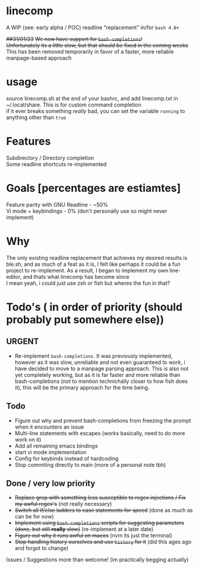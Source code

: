 # linecomp
A WIP (see: early alpha / POC) readline "replacement" in/for ``bash 4.0+``  

~~##31/01/23~~
~~We now have support for `bash-completions`!~~  
~~Unfortunately its a little slow, but that should be fixed in the coming weeks~~  
This has been removed temporarily in favor of a faster, more reliable manpage-based approach  

# usage
source linecomp.sh at the end of your bashrc, and add linecomp.txt in ~/.local/share. This is for custom command completion  
if it ever breaks something _really_ bad, you can set the variable ``running`` to anything other than ``true``  

# Features
Subdirectory / Directory completion  
Some readline shortcuts re-implemented  

# Goals [percentages are estiamtes]
Feature parity with GNU Readline - ~50%  
Vi mode + keybindings - 0%  (don't personally use so might never implement)  

# Why
The only existing readline replacement that achieves my desired results is ble.sh, and as much of a feat as it is, I felt like perhaps it could be a fun project to re-implement. As a result, I began to implement my own line-editor, and thats what linecomp has become since  
I mean yeah, i could just use zsh or fish but wheres the fun in that?  

# Todo's ( in order of priority (should probably put somewhere else))
## URGENT
 - Re-implement ``bash-completions``. It was previously implemented, however as it was slow, unreliable and not even guaranteed to work, i have decided to move to a manpage parsing approach. This is also not yet completely working, but as it is far faster and more reliable than bash-completions (not to mention technichally closer to how fish does it), this will be the primary approach for the time being.  

## Todo
 - Figure out why and prevent bash-completions from freezing the prompt when it encounters an issue
 - Multi-line statements with escapes (works basically, need to do more work on it)
 - Add all remaining emacs bindings
 - start vi mode implementation
 - Config for keybinds instead of hardcoding
 - Stop commiting directly to main (more of a personal note tbh)

## Done / very low priority
 - ~~Replace grep with something less susceptible to regex injections / Fix my awful regex's~~ (not really necessary)
 - ~~Switch all if/else ladders to case statements for speed~~ (done as much as can be for now)
 - ~~Implement using ``bash-completions`` scripts for suggesting parameters~~ ~~(done, but still __really__ slow)~~ (re-implement at a later date)
 - ~~Figure out why it runs awful on macos~~ (nvm its just the terminal)
 - ~~Stop handling history ourselves and use ``history`` for it~~ (did this ages ago and forgot to change)


Issues / Suggestions more than welcome! (im practically begging actually)
